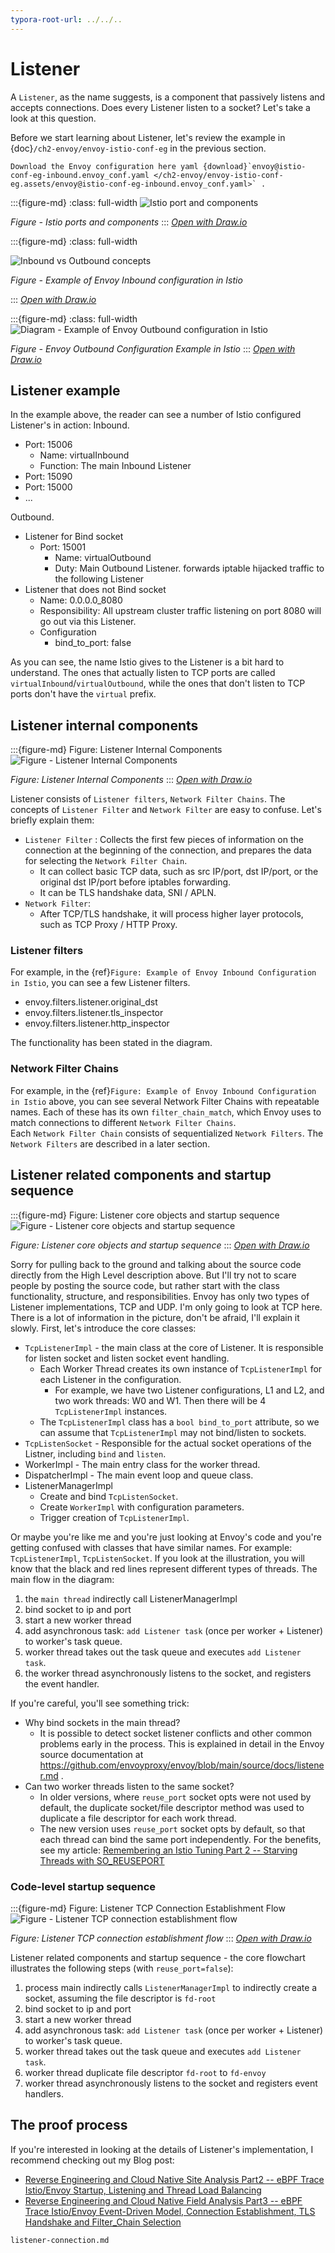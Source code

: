 ```yaml
---
typora-root-url: ../../..
---
```


# Listener
A `Listener`, as the name suggests, is a component that passively listens and accepts connections. Does every Listener listen to a socket? Let's take a look at this question.

Before we start learning about Listener, let's review the example in {doc}`/ch2-envoy/envoy-istio-conf-eg` in the previous section.

```{note}
Download the Envoy configuration here yaml {download}`envoy@istio-conf-eg-inbound.envoy_conf.yaml </ch2-envoy/envoy-istio-conf-eg.assets/envoy@istio-conf-eg-inbound.envoy_conf.yaml>` .
```

:::{figure-md}
:class: full-width
<img src="/ch1-istio-arch/istio-ports-components.assets/istio-ports-components.drawio.svg" alt="Istio port and components">

*Figure - Istio ports and components*
:::
*[Open with Draw.io](https://app.diagrams.net/?ui=sketch#Uhttps%3A%2F%2Fistio-insider.mygraphql.com%2Fzh_CN%2Flatest%2F_images%2Fistio-ports-components.drawio.svg)*


:::{figure-md}
:class: full-width

<img src="/ch2-envoy/envoy-istio-conf-eg.assets/envoy@istio-conf-eg-inbound.drawio.svg" alt="Inbound vs Outbound concepts">

*Figure - Example of Envoy Inbound configuration in Istio*

:::
*[Open with Draw.io](https://app.diagrams.net/?ui=sketch#Uhttps%3A%2F%2Fistio-insider.mygraphql.com%2Fzh_CN%2Flatest%2F_images%2Fenvoy@istio-conf-eg-inbound.drawio.svg)*

:::{figure-md}
:class: full-width
<img src="/ch2-envoy/envoy-istio-conf-eg.assets/envoy@istio-conf-eg-outbound.drawio.svg" alt="Diagram - Example of Envoy Outbound configuration in Istio">

*Figure - Envoy Outbound Configuration Example in Istio*
:::
*[Open with Draw.io](https://app.diagrams.net/?ui=sketch#Uhttps%3A%2F%2Fistio-insider.mygraphql.com%2Fzh_CN%2Flatest%2F_images%2Fenvoy@istio-conf-eg-outbound.drawio.svg)*


## Listener example
In the example above, the reader can see a number of Istio configured Listener's in action:
Inbound.
- Port: 15006
   - Name: virtualInbound
   - Function: The main Inbound Listener
-  Port: 15090
-  Port: 15000
-  ...


Outbound.
- Listener for Bind socket
  - Port: 15001
    - Name: virtualOutbound
    - Duty: Main Outbound Listener. forwards iptable hijacked traffic to the following Listener
- Listener that does not Bind socket
  - Name: 0.0.0.0_8080
  - Responsibility: All upstream cluster traffic listening on port 8080 will go out via this Listener.
  - Configuration
    - bind_to_port: false

As you can see, the name Istio gives to the Listener is a bit hard to understand. The ones that actually listen to TCP ports are called `virtualInbound`/`virtualOutbound`, while the ones that don't listen to TCP ports don't have the `virtual` prefix.


## Listener internal components
:::{figure-md} Figure: Listener Internal Components
<img src="/ch2-envoy/arch/listener/listener.assets/listener.drawio.svg" alt="Figure - Listener Internal Components">

*Figure: Listener Internal Components*
:::
*[Open with Draw.io](https://app.diagrams.net/?ui=sketch#Uhttps%3A%2F%2Fistio-insider.mygraphql.com%2Fzh_CN%2Flatest%2F_images%2Flistener.drawio.svg)*

Listener consists of `Listener filters`, `Network Filter Chains`.
The concepts of `Listener Filter` and `Network Filter` are easy to confuse. Let's briefly explain them:
- `Listener Filter` : Collects the first few pieces of information on the connection at the beginning of the connection, and prepares the data for selecting the `Network Filter Chain`.
  - It can collect basic TCP data, such as src IP/port, dst IP/port, or the original dst IP/port before iptables forwarding.
  - It can be TLS handshake data, SNI / APLN.
- `Network Filter`: 
  - After TCP/TLS handshake, it will process higher layer protocols, such as TCP Proxy / HTTP Proxy.



### Listener filters
For example, in the {ref}`Figure: Example of Envoy Inbound Configuration in Istio`, you can see a few Listener filters.
 - envoy.filters.listener.original_dst
 - envoy.filters.listener.tls_inspector
 - envoy.filters.listener.http_inspector

The functionality has been stated in the diagram.

### Network Filter Chains
For example, in the {ref}`Figure: Example of Envoy Inbound Configuration in Istio` above, you can see several Network Filter Chains with repeatable names. Each of these has its own `filter_chain_match`, which Envoy uses to match connections to different `Network Filter Chains`.  
Each `Network Filter Chain` consists of sequentialized `Network Filters`. The `Network Filters` are described in a later section.


## Listener related components and startup sequence
:::{figure-md} Figure: Listener core objects and startup sequence
<img src="/ch2-envoy/arch/listener/listener.assets/listener-core-classes-startup-process.drawio.svg" alt="Figure - Listener core objects and startup sequence">

*Figure: Listener core objects and startup sequence*
:::
*[Open with Draw.io](https://app.diagrams.net/?ui=sketch#Uhttps%3A%2F%2Fistio-insider.mygraphql.com%2Fzh_CN%2Flatest%2F_images%2Flistener-core-classes-startup-process.drawio.svg)*

Sorry for pulling back to the ground and talking about the source code directly from the High Level description above. But I'll try not to scare people by posting the source code, but rather start with the class functionality, structure, and responsibilities.
Envoy has only two types of Listener implementations, TCP and UDP. I'm only going to look at TCP here. There is a lot of information in the picture, don't be afraid, I'll explain it slowly.
First, let's introduce the core classes:
- `TcpListenerImpl` - the main class at the core of Listener. It is responsible for listen socket and listen socket event handling.
  - Each Worker Thread creates its own instance of `TcpListenerImpl` for each Listener in the configuration.
    - For example, we have two Listener configurations, L1 and L2, and two work threads: W0 and W1. Then there will be 4 `TcpListenerImpl` instances. 
  - The `TcpListenerImpl` class has a `bool bind_to_port` attribute, so we can assume that `TcpListenerImpl` may not bind/listen to sockets.
- `TcpListenSocket` - Responsible for the actual socket operations of the Listner, including `bind` and `listen`.
- WorkerImpl - The main entry class for the worker thread.
- DispatcherImpl - The main event loop and queue class.
- ListenerManagerImpl
  - Create and bind `TcpListenSocket`.
  - Create `WorkerImpl` with configuration parameters.
  - Trigger creation of `TcpListenerImpl`.

Or maybe you're like me and you're just looking at Envoy's code and you're getting confused with classes that have similar names. For example: `TcpListenerImpl`, `TcpListenSocket`.
If you look at the illustration, you will know that the black and red lines represent different types of threads. The main flow in the diagram:


1. the `main thread` indirectly call ListenerManagerImpl
2. bind socket to ip and port
3. start a new worker thread
4. add asynchronous task: `add Listener task` (once per worker + Listener) to worker's task queue.
5. worker thread takes out the task queue and executes `add Listener task`.
6. the worker thread asynchronously listens to the socket, and registers the event handler.


If you're careful, you'll see something trick:
- Why bind sockets in the main thread?
  - It is possible to detect socket listener conflicts and other common problems early in the process. This is explained in detail in the Envoy source documentation at https://github.com/envoyproxy/envoy/blob/main/source/docs/listener.md .
- Can two worker threads listen to the same socket?
  - In older versions, where `reuse_port` socket opts were not used by default, the duplicate socket/file descriptor method was used to duplicate a file descriptor for each work thread.
  - The new version uses `reuse_port` socket opts by default, so that each thread can bind the same port independently. For the benefits, see my article: [Remembering an Istio Tuning Part 2 -- Starving Threads with SO_REUSEPORT](https://blog.mygraphql.com/zh/posts/cloud/istio/istio-tunning/istio-thread-balance/)


### Code-level startup sequence
:::{figure-md} Figure: Listener TCP Connection Establishment Flow
<img src="/ch2-envoy/arch/listener/listener.assets/envoy-classes-listen-flow.drawio.svg" alt="Figure - Listener TCP connection establishment flow">

*Figure: Listener TCP connection establishment flow*
:::
*[Open with Draw.io](https://app.diagrams.net/?ui=sketch#Uhttps%3A%2F%2Fistio-insider.mygraphql.com%2Fzh_CN%2Flatest%2F_images%2Fenvoy-classes-listen-flow.drawio.svg)*

Listener related components and startup sequence - the core flowchart illustrates the following steps (with `reuse_port=false`):
1. process main indirectly calls `ListenerManagerImpl` to indirectly create a socket, assuming the file descriptor is `fd-root`
2. bind socket to ip and port
3. start a new worker thread
4. add asynchronous task: `add Listener task` (once per worker + Listener) to worker's task queue.
5. worker thread takes out the task queue and executes `add Listener task`.
6. worker thread duplicate file descriptor `fd-root` to `fd-envoy`
7. worker thread asynchronously listens to the socket and registers event handlers.

## The proof process
If you're interested in looking at the details of Listener's implementation, I recommend checking out my Blog post:
 - [Reverse Engineering and Cloud Native Site Analysis Part2 -- eBPF Trace Istio/Envoy Startup, Listening and Thread Load Balancing](https://blog.mygraphql.com/en/posts/low-tec/trace/trace-istio/trace-istio-part2/)
 - [Reverse Engineering and Cloud Native Field Analysis Part3 -- eBPF Trace Istio/Envoy Event-Driven Model, Connection Establishment, TLS Handshake and Filter_Chain Selection](https://blog.mygraphql.com/en/posts/low-tec/trace/trace-istio/trace-istio-part3/)

```{toctree}
listener-connection.md
```
